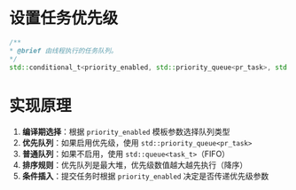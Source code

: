 # 设置任务优先级
```cpp
/**
* @brief 由线程执行的任务队列。
*/
std::conditional_t<priority_enabled, std::priority_queue<pr_task>, std::queue<task_t>> tasks;
```

# 实现原理
1. **编译期选择**：根据 `priority_enabled` 模板参数选择队列类型
2. **优先队列**：如果启用优先级，使用 `std::priority_queue<pr_task>`
3. **普通队列**：如果不启用，使用 `std::queue<task_t>`（FIFO）
4. **排序规则**：优先队列是最大堆，优先级数值越大越先执行（降序）
5. **条件插入**：提交任务时根据 `priority_enabled` 决定是否传递优先级参数
